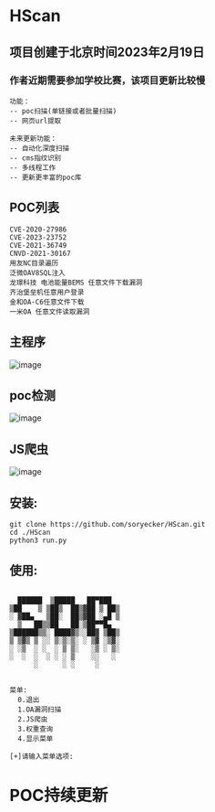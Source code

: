 # HScan
## 项目创建于北京时间2023年2月19日
### 作者近期需要参加学校比赛，该项目更新比较慢

```
功能：
-- poc扫描(单链接或者批量扫描)
-- 网页url提取
```
```
未来更新功能：
-- 自动化深度扫描
-- cms指纹识别
-- 多线程工作
-- 更新更丰富的poc库
```

## POC列表
```
CVE-2020-27986
CVE-2023-23752
CVE-2021-36749
CNVD-2021-30167
用友NC目录遍历
泛微OAV8SQL注入
龙璟科技 电池能量BEMS 任意文件下载漏洞
齐治堡垒机任意用户登录
金和OA-C6任意文件下载
一米OA 任意文件读取漏洞
```
## 主程序
![image](https://user-images.githubusercontent.com/46450756/235308547-1e727ef7-61fb-497d-85d6-1503f4e5e17a.png)

## poc检测
![image](https://user-images.githubusercontent.com/46450756/235308602-38fe668b-161f-43c9-82da-38cb50fc166a.png)

## JS爬虫
![image](https://user-images.githubusercontent.com/46450756/235308823-46bede86-8f1c-420f-9cd3-d6a025ea3097.png)

## 安装:
```
git clone https://github.com/soryecker/HScan.git
cd ./HScan
python3 run.py
```

## 使用:
```

  ██████  ▒█████   ██▀███  
▒██    ▒ ▒██▒  ██▒▓██ ▒ ██▒
░ ▓██▄   ▒██░  ██▒▓██ ░▄█ ▒
  ▒   ██▒▒██   ██░▒██▀▀█▄  
▒██████▒▒░ ████▓▒░░██▓ ▒██▒
▒ ▒▓▒ ▒ ░░ ▒░▒░▒░ ░ ▒▓ ░▒▓░
░ ░▒  ░ ░  ░ ▒ ▒░   ░▒ ░ ▒░
░  ░  ░  ░ ░ ░ ▒    ░░   ░ 
      ░      ░ ░     ░     
                           

菜单:
  0.退出
  1.OA漏洞扫描
  2.JS爬虫
  3.权重查询
  4.显示菜单

[+]请输入菜单选项:
 ```

# POC持续更新

